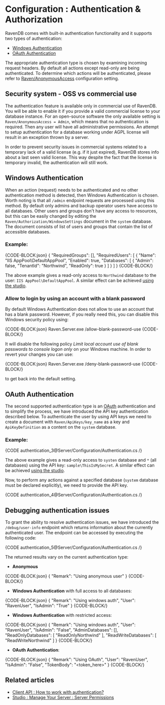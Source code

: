# Configuration : Authentication & Authorization

RavenDB comes with built-in authentication functionality and it supports two types of authentication:    

* [Windows Authentication](../../server/configuration/authentication-and-authorization#windows-authentication)   
* [OAuth Authentication](../../server/configuration/authentication-and-authorization#oauth-authentication)   

The appropriate authentication type is chosen by examining incoming request headers. By default all actions except read-only are being authenticated. To determine which actions will be authenticated, please refer to [Raven/AnonymousAccess](../../server/configuration/configuration-options#authorization--authentication) configuration setting.

## Security system - OSS vs commercial use

The authentication feature is available only in commercial use of RavenDB. You will be able to enable it if you provide a valid commercial license to your database instance. For an open-source software the only available setting is `Raven/AnonymousAccess = Admin`, which means that no authentication is required. Then any user will have all administrative permissions.
An attempt to setup authentication for a database working under AGPL license will result in an exception thrown by a server.

In order to prevent security issues in commercial systems related to a temporary lack of a valid license (e.g. if it just expired), RavenDB stores info about a last seen valid license. This way despite the fact that the license is temporary invalid, the authentication will still work.

## Windows Authentication

When an action (request) needs to be authenticated and no other authentication method is detected, then Windows Authentication is chosen. Worth noting is that all `/admin` endpoint requests are processed using this method.
By default only admins and backup operator users have access to all databases. Other users and groups don't have any access to resources, but this can be easily changed by editing the `Raven/Authorization/WindowsSettings` document in the `system` database. The document consists of list of users and groups that contain the list of accessible databases.

### Example:

{CODE-BLOCK:json}
{
	"RequiredGroups": [],
	"RequiredUsers": [
		{
			"Name": "IIS AppPool\\DefaultAppPool",
			"Enabled": true,
			"Databases": [
				{
					"Admin": false,
					"TenantId": "Northwind",
					"ReadOnly": true
				}
			]
		}
	]
}
{CODE-BLOCK/}

The above example gives a read-only access to `Northwind` database to the user: `IIS AppPool\DefaultAppPool`. A similar effect can be achieved [using the studio](../../studio/management/windows-authentication).

### Allow to login by using an account with a blank password

By default Windows Authentication does not allow to use an account that has a blank password. However, if you really need this, you can disable this Windows security policy using:

{CODE-BLOCK:json}
	Raven.Server.exe /allow-blank-password-use
{CODE-BLOCK/}

It will disable the following policy _Limit local account use of blank passwords to console logon only_ on your Windows machine. In order to revert your changes you can use:

{CODE-BLOCK:json}
	Raven.Server.exe /deny-blank-password-use
{CODE-BLOCK/}

to get back into the default setting.

## OAuth Authentication

The second supported authentication type is an [OAuth](http://oauth.net/) authentication and to simplify the process, we have introduced the API key authentication described below.
To authenticate the user by using API keys we need to create a document with `Raven/ApiKeys/key_name` as a key and `ApiKeyDefinition` as a content on the `system` database.

### Example:

{CODE authentication_3@Server/Configuration/Authentication.cs /}

The above example gives a read-only access to `systen` database and `*` (all databases) using the API key: `sample\ThisIsMySecret`. A similar effect can be achieved [using the studio](../../studio/management/api-keys).

Now, to perform any actions against a specified database (`system` database must be declared explicitly), we need to provide the API key.

{CODE authentication_4@Server/Configuration/Authentication.cs /}

## Debugging authentication issues

To grant the ability to resolve authentication issues, we have introduced the `/debug/user-info` endpoint which returns information about the currently authenticated user. The endpoint can be accessed by executing the following code:

{CODE authentication_5@Server/Configuration/Authentication.cs /}

The returned results vary on the current authentication type:  
 
* **Anonymous**      

{CODE-BLOCK:json}
{
    "Remark": "Using anonymous user"
}
{CODE-BLOCK/}

* **Windows Authentication** with full access to all databases:    

{CODE-BLOCK:json}
{
    "Remark": "Using windows auth",
	"User": "RavenUser",
	"IsAdmin": "True"
}
{CODE-BLOCK/}

* **Windows Authentication** with restricted access:   

{CODE-BLOCK:json}
{
    "Remark": "Using windows auth",
	"User": "RavenUser",
	"IsAdmin": "False",
	"AdminDatabases": [],
    "ReadOnlyDatabases": [ "ReadOnlyNorthwind" ],
    "ReadWriteDatabases": [ "ReadWriteNorthwind" ]
}
{CODE-BLOCK/}

* **OAuth Authentication**:    

{CODE-BLOCK:json}
{
    "Remark": "Using OAuth",
	"User": "RavenUser",
	"IsAdmin": "False",
	"TokenBody": "<token_here>"
}
{CODE-BLOCK/}

## Related articles

- [Client API : How to work with authentication?](../../client-api/how-to/work-with-authentication)
- [Studio : Manage Your Server : Server Permissions](../../studio/management/server-permissions)
